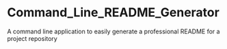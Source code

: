 # Command_Line_README_Generator
A command line application to easily generate a professional README for a project repository 
